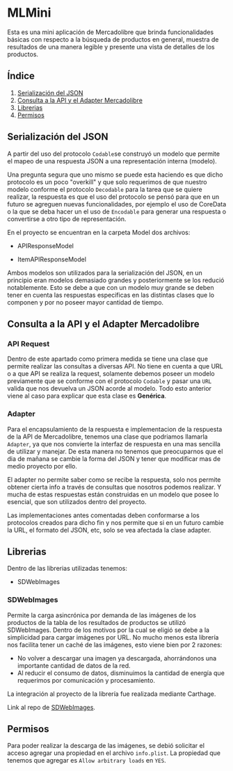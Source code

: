# MLMini

Esta es una mini aplicación de Mercadolibre que brinda funcionalidades básicas con respecto a la búsqueda de productos en general, muestra de resultados de una manera legible y presente una vista de detalles de los productos.

## **Índice**   
1. [Serialización del JSON](#id1)
2. [Consulta a la API y el Adapter Mercadolibre](#id2)
3. [Librerias](#id3)
4. [Permisos](#id4)

## Serialización del JSON <a name="id1"></a>

A partir del uso del protocolo `Codable`se construyó un modelo que permite el mapeo de una respuesta JSON a una representación interna (modelo).

Una pregunta segura que uno mismo se puede esta haciendo es que dicho protocolo es un poco "overkill" y que solo requerimos de que nuestro modelo conforme el protocolo `Decodable` para la tarea que se quiere realizar, la respuesta es que el uso del protocolo se pensó para que en un futuro se agreguen nuevas funcionalidades, por ejemplo el uso de CoreData o la que se deba hacer un el uso de `Encodable` para generar una respuesta o convertirse a otro tipo de representación.

En el proyecto se encuentran en la carpeta Model dos archivos:

- APIResponseModel

- ItemAPIResponseModel

Ambos modelos son utilizados para la serialización del JSON, en un principio eran modelos demasiado grandes y posteriormente se los redució notablemente. Esto se debe a que con un modelo muy grande se deben tener en cuenta las respuestas especificas en las distintas clases que lo componen y por no poseer mayor cantidad de tiempo.

## Consulta a la API y el Adapter Mercadolibre <a name="id2"></a>

### API Request

Dentro de este apartado como primera medida se tiene una clase que permite realizar las consultas a diversas API. No tiene en cuenta a que URL o a que API se realiza la request, solamente debemos poseer un modelo previamente que se conforme con el protocolo `Codable` y pasar una `URL` valida que nos devuelva un JSON acorde al modelo. Todo esto anterior viene al caso para explicar que esta clase es **Genérica**. 

### Adapter

Para el encapsulamiento de la respuesta e implementacion de la respuesta de la API de Mercadolibre, tenemos una clase que podriamos llamarla `Adapter`, ya que nos convierte la interfaz de respuesta en una mas sencilla de utilizar y manejar.
De esta manera no tenemos que preocuparnos que el dia de mañana se cambie la forma del JSON y tener que modificar mas de medio proyecto por ello.

El adapter no permite saber como se recibe la respuesta, solo nos permite obtener cierta info a través de consultas que nosotros podemos realizar. Y mucha de estas respuestas están construidas en un modelo que posee lo esencial, que son utilizados dentro del proyecto.

Las implementaciones antes comentadas deben conformarse a los protocolos creados para dicho fin y nos permite que si en un futuro cambie la URL, el formato del JSON, etc, solo se vea afectada la clase adapter.

## Librerias <a name="id3"></a>
Dentro de las librerias utilizadas tenemos:

- SDWebImages

### SDWebImages
Permite la carga asincrónica por demanda de las imágenes de los productos de la tabla de los resultados de productos se utilizó SDWebImages.
Dentro de los motivos por la cual se eligió se debe a la simplicidad para cargar imágenes por URL. No mucho menos esta librería nos facilita tener un caché de las imágenes, esto viene bien por 2 razones:
- No volver a descargar una imagen ya descargada, ahorrándonos una importante cantidad de datos de la red. 
- Al reducir el consumo de datos, disminuimos la cantidad de energía que requerimos por comunicación y procesamiento.

La integración al proyecto de la librería fue realizada mediante Carthage.

Link al repo de [SDWebImages](https://github.com/SDWebImage/SDWebImage).

## Permisos <a name="id4"></a>
Para poder realizar la descarga de las imágenes, se debió solicitar el acceso agregar una propiedad en el archivo `info.plist`. 
La propiedad que tenemos que agregar es  `Allow arbitrary loads` en `YES`.
